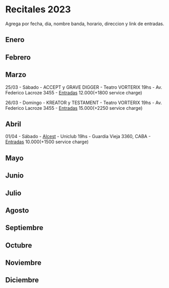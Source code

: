 # Recitales 2023

Agrega por fecha, dia, nombre banda, horario, direccion y link de entradas.

## Enero

## Febrero

## Marzo

25/03 - Sábado - ACCEPT y GRAVE DIGGER - Teatro VORTERIX 19hs - Av. Federico Lacroze 3455 - [Entradas](https://www.allaccess.com.ar/event/vorterix-metal-fest) $12.000 (+$1800 service charge)

26/03 - Domingo - KREATOR y TESTAMENT - Teatro VORTERIX 19hs - Av. Federico Lacroze 3455 - [Entradas](https://www.allaccess.com.ar/event/vorterix-metal-fest) $15.000 (+$2250 service charge)

## Abril

01/04 - Sábado - [Alcest](https://www.youtube.com/watch?v=tXIICacooes) - Uniclub 19hs - Guardía Vieja 3360, CABA - [Entradas](https://alpogo.com/evento/alcest-8558) $10.000 (+$1500 service charge)

## Mayo

## Junio

## Julio

## Agosto

## Septiembre

## Octubre

## Noviembre

## Diciembre

